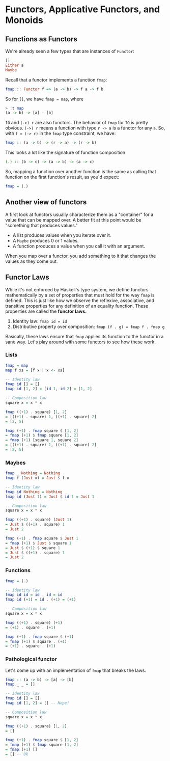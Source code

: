 # Functors, Applicative Functors, and Monoids

## Functions as Functors

We're already seen a few types that are instances of `Functor`:

```hs
[]
Either a
Maybe
```

Recall that a functor implements a function `fmap`:

```hs
fmap :: Functor f => (a -> b) -> f a -> f b
```

So for `[]`, we have `fmap = map`, where

```hs
> :t map
(a -> b) -> [a] - [b]
```

`IO` and `(->) r` are also functors.
The behavior of `fmap` for `IO` is pretty obvious.
`(->) r` means a function with type `r -> a` is a functor for any `a`.
So, with `f = (-> r)` in the `fmap` type constraint, we have:

```hs
fmap :: (a -> b) -> (r -> a) -> (r -> b)
```

This looks a lot like the signature of function composition:

```hs
(.) :: (b -> c) -> (a -> b) -> (a -> c)
```

So, mapping a function over another function is the same as calling that function on the first function's result, as you'd expect:

```hs
fmap = (.)
```

## Another view of functors

A first look at functors usually characterize them as a "container" for a value that can be mapped over.
A better fit at this point would be "something that produces values."
- A list produces values when you iterate over it.
- A `Maybe` produces 0 or 1 values.
- A function produces a value when you call it with an argument.

When you map over a functor, you add something to it that changes the values as they come out.

## Functor Laws

While it's not enforced by Haskell's type system, we define functors mathematically by a set of properties that must hold for the way `fmap` is defined.
This is just like how we observe the reflexive, associative, and transitive properties for any definition of an equality function.
These properties are called the **functor laws.**

1. Identity law: `fmap id = id`
1. Distributive property over composition: `fmap (f . g) = fmap f . fmap g`

Basically, these laws ensure that `fmap` applies its function to the functor in a sane way.
Let's play around with some functors to see how these work.

### Lists

```hs
fmap = map
map f xs = [f x | x <- xs]
```

```hs
-- Identity law
fmap id [] = []
fmap id [1, 2] = [id 1, id 2] = [1, 2]

-- Composition law
square x = x * x

fmap ((+1) . square) [1, 2]
= [((+1) . square) 1, ((+1) . square) 2]
= [2, 5]

fmap (+1) . fmap square $ [1, 2]
= fmap (+1) $ fmap square [1, 2]
= fmap (+1) [square 1, square 2]
= [((+1) . square) 1, ((+1) . square) 2]
= [2, 5]
```

### Maybes

```hs
fmap _ Nothing = Nothing
fmap f (Just x) = Just $ f x
```

```hs
-- Identity law
fmap id Nothing = Nothing
fmap id (Just 1) = Just $ id 1 = Just 1

-- Composition law
square x = x * x

fmap ((+1) . square) (Just 1)
= Just $ ((+1) . square) 1
= Just 2

fmap (+1) . fmap square $ Just 1
= fmap (+1) $ Just $ square 1
= Just $ (+1) $ square 1
= Just $ ((+1) . square) 1
= Just 2
```

### Functions

```hs
fmap = (.)
```

```hs
-- Identity law
fmap id id = id . id = id
fmap id (+1) = id . (+1) = (+1)

-- Composition law
square x = x * x

fmap ((+1) . square) (+1)
= (+1) . square . (+1)

fmap (+1) . fmap square $ (+1)
= fmap (+1) $ square . (+1)
= (+1) . square . (+1)
```

### Pathological functor

Let's come up with an implementation of `fmap` that breaks the laws.

```hs
fmap :: (a -> b) -> [a] -> [b]
fmap _ _ = []
```

```hs
-- Identity law
fmap id [] = []
fmap id [1, 2] = [] -- Nope!

-- Composition law
square x = x * x

fmap ((+1) . square) [1, 2]
= []

fmap (+1) . fmap square $ [1, 2]
= fmap (+1) $ fmap square [1, 2]
= fmap (+1) []
= [] -- Ok
```
